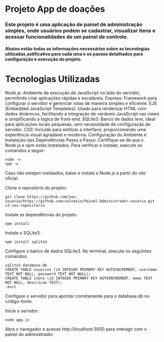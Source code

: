 # Projeto App de doações 

### Este projeto é uma aplicação de painel de administração simples, onde usuários podem se cadastrar, visualizar itens e acessar funcionalidades de um painel de controle. 
#### Abaixo estão todas as informações necessárias sobre as tecnologias utilizadas,astificativa para cada uma e os passos detalhados para configuração e execução do projeto.

# Tecnologias Utilizadas

Node.js: Ambiente de execução de JavaScript no lado do servidor, permitindo criar aplicações rápidas e escaláveis.
Express: Framework para configurar o servidor e gerenciar rotas de maneira simples e eficiente.
EJS (Embedded JavaScript Templates): Usado para renderizar HTML com dados dinâmicos, facilitando a integração de variáveis JavaScript nas views e simplificando a lógica de front-end.
SQLite3: Banco de dados leve, ideal para aplicações locais pequenas, sem necessidade de configuração de servidor.
CSS: Incluído para estilizar a interface, proporcionando uma experiência visual agradável e moderna.
Configuração do Ambiente e Instalação das Dependências
Passo a Passo:
Certifique-se de que o Node.js e npm estão instalados. Para verificar e instalar, execute os comandos a seguir:

```
node -v
npm -v
```
Caso não estejam instalados, baixe e instale o Node.js a partir do site oficial.

Clone o repositório do projeto:

```
git clone https://github.com/seu-usuario/https://github.com/valnasio/Painel-Administrador-usuario.git
cd seu-repositorio
```
Instale as dependências do projeto:

```
npm install
```
Instale o SQLite3:

```
npm install sqlite3
```
Configure o banco de dados SQLite3. No terminal, execute os seguintes comandos:

```
sqlite3 database.db
CREATE TABLE usuarios (id INTEGER PRIMARY KEY AUTOINCREMENT, username TEXT NOT NULL, password TEXT NOT NULL);
CREATE TABLE itens (id INTEGER PRIMARY KEY AUTOINCREMENT, nome TEXT NOT NULL, descricao TEXT);
.exit
```
Configure o servidor para apontar corretamente para o database.db no código-fonte.

Inicie o servidor:

```
node app.js
```
Abra o navegador e acesse http://localhost:3000 para interagir com o painel do administrador.
